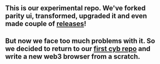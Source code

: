 ## This is our experimental repo. We've forked parity ui, transformed, upgraded it and even made couple of [releases](https://github.com/cybercongress/cyb-parity/releases)!

## But now we face too much problems with it. So we decided to return to our [first cyb repo](https://github.com/cybercongress/cyb) and write a new web3 browser from a scratch.

